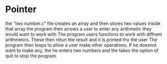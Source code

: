 # Pointer
the "two number.c" file creates an array and then stores two values inside that array
the program then arrows a user to enter any arithmetic they would want to work with
The program users functions to work with diffrent arithmetics.
These then retun the result and it is printed tho the user
The program then loops to allow a user make other operations.
If he doesnot want to make any, the he enters two numbers and the takes the option of quit to stop the program.
